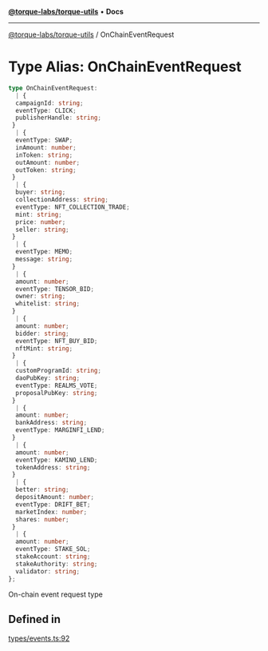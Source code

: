 [**@torque-labs/torque-utils**](../README.md) • **Docs**

***

[@torque-labs/torque-utils](../README.md) / OnChainEventRequest

# Type Alias: OnChainEventRequest

```ts
type OnChainEventRequest: 
  | {
  campaignId: string;
  eventType: CLICK;
  publisherHandle: string;
 }
  | {
  eventType: SWAP;
  inAmount: number;
  inToken: string;
  outAmount: number;
  outToken: string;
 }
  | {
  buyer: string;
  collectionAddress: string;
  eventType: NFT_COLLECTION_TRADE;
  mint: string;
  price: number;
  seller: string;
 }
  | {
  eventType: MEMO;
  message: string;
 }
  | {
  amount: number;
  eventType: TENSOR_BID;
  owner: string;
  whitelist: string;
 }
  | {
  amount: number;
  bidder: string;
  eventType: NFT_BUY_BID;
  nftMint: string;
 }
  | {
  customProgramId: string;
  daoPubKey: string;
  eventType: REALMS_VOTE;
  proposalPubKey: string;
 }
  | {
  amount: number;
  bankAddress: string;
  eventType: MARGINFI_LEND;
 }
  | {
  amount: number;
  eventType: KAMINO_LEND;
  tokenAddress: string;
 }
  | {
  better: string;
  depositAmount: number;
  eventType: DRIFT_BET;
  marketIndex: number;
  shares: number;
 }
  | {
  amount: number;
  eventType: STAKE_SOL;
  stakeAccount: string;
  stakeAuthority: string;
  validator: string;
};
```

On-chain event request type

## Defined in

[types/events.ts:92](https://github.com/torque-labs/torque-utils/blob/3bd29ca22f900f1cf2686f7f240bf82e15337207/types/events.ts#L92)

